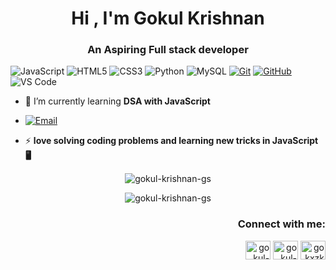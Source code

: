 <h1 align="center">Hi , I'm Gokul Krishnan</h1>
<h3 align="center">An Aspiring Full stack developer</h3>

![JavaScript](https://img.shields.io/badge/javascript-%23323330.svg?style=for-the-badge&logo=javascript&logoColor=%23F7DF1E) ![HTML5](https://img.shields.io/badge/html5-%23E34F26.svg?style=for-the-badge&logo=html5&logoColor=white) ![CSS3](https://img.shields.io/badge/CSS3-%231572B6?style=for-the-badge&logo=css3&logoColor=white)
![Python](https://img.shields.io/badge/python-306998?style=for-the-badge&logo=python&logoColor=ffdd54)
 ![MySQL](https://img.shields.io/badge/MySQL-4479A1?style=for-the-badge&logo=mysql&logoColor=white)
 [![Git](https://img.shields.io/badge/Git-F05032?style=for-the-badge&logo=git&logoColor=white)](https://git-scm.com/) [![GitHub](https://img.shields.io/badge/GitHub-181717?style=for-the-badge&logo=github&logoColor=white)](https://github.com/gokul-krishnan-gs) ![VS Code](https://img.shields.io/badge/VS%20Code-007ACC?style=for-the-badge&logo=visual-studio-code&logoColor=white)









- 🌱 I’m currently learning **DSA with JavaScript**

- [![Email](https://img.shields.io/badge/Email-gokulkrishnangs02@gmail.com-informational?style=plastic&logo=gmail&logoColor=white)](mailto:gokulkrishnangs02@gmail.com)


- ⚡ **love solving coding problems and learning new tricks in JavaScript 🖥️**


<p align="center"><img align="center" src="https://github-readme-stats.vercel.app/api/top-langs?username=gokul-krishnan-gs&show_icons=true&locale=en&layout=compact" alt="gokul-krishnan-gs" /></p>


<p align="center"><img align="center" src="https://github-readme-streak-stats.herokuapp.com/?user=gokul-krishnan-gs&" alt="gokul-krishnan-gs" /></p>

<h3 align="right">Connect with me:</h3>
<p align="right">
<a href="https://linkedin.com/in/gokul-krishnan-gs" target="blank"><img align="center" src="https://raw.githubusercontent.com/rahuldkjain/github-profile-readme-generator/master/src/images/icons/Social/linked-in-alt.svg" alt="gokul-krishnan-gs" height="30" width="40" /></a>
<a href="https://www.leetcode.com/gokul-krishnan-gs" target="blank"><img align="center" src="https://raw.githubusercontent.com/rahuldkjain/github-profile-readme-generator/master/src/images/icons/Social/leet-code.svg" alt="gokul-krishnan-gs" height="30" width="40" /></a>
<a href="https://instagram.com/gokxzkrishnan" target="blank"><img align="center" src="https://raw.githubusercontent.com/rahuldkjain/github-profile-readme-generator/master/src/images/icons/Social/instagram.svg" alt="gokxzkrishnan" height="30" width="40" /></a>
</p>




